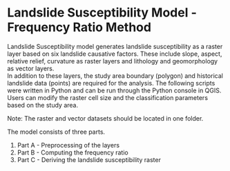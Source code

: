 # Landslide Susceptibility Model - Frequency Ratio Method

Landslide Susceptibility model generates landslide susceptibility as a raster layer based on six landslide causative factors.
These include slope, aspect, relative relief, curvature as raster layers and lithology and geomorphology as vector layers.  
In addition to these layers, the study area boundary (polygon) and historical landslide data (points) are required for the analysis. 
The following scripts were written in Python and can be run through the Python console in QGIS. Users can modify the raster cell size 
and the classification parameters based on the study area.

Note: The raster and vector datasets should be located in one folder. 

The model consists of three parts.
1) Part A - Preprocessing of the layers
2) Part B - Computing the frequency ratio
3) Part C - Deriving the landslide susceptibility raster

